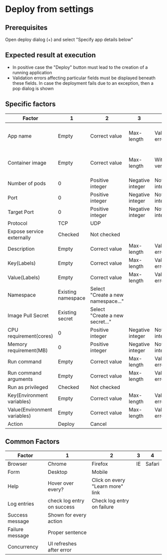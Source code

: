 # Deploy from settings

## Prerequisites
Open deploy dialog (+) and select "Specify app details below"

## Expected result at execution
* In positive case the "Deploy" button must lead to the creation of a running application
* Validation errors affecting particular fields must be displayed beneath these fields. In case the deployment  fails due to an exception, then a pop dialog is shown

## Specific factors

|Factor                      |1                 |2                                 |3               |4               |5                        |6                    |7               |Comment|
|----------------------------|------------------|----------------------------------|----------------|----------------|-------------------------|---------------------|----------------|-------|
|App name                    |Empty             |Correct value                     |Max-length      |Validation error|Same name app exists     |                     |                |       |
|Container image             |Empty             |Correct value                     |Max-length      |With version    |With hostname of registry|With port of registry|Validation error|       |
|Number of pods              |0                 |Positive integer                  |Negative integer|Not integer     |Not a number             |                     |                |       |
|Port                        |0                 |Positive integer                  |Negative integer|Not integer     |Not a number             |                     |                |       |
|Target Port                 |0                 |Positive integer                  |Negative integer|Not integer     |Not a number             |                     |                |       |
|Protocol                    |TCP               |UDP                               |                |                |                         |                     |                |       |
|Expose service externally   |Checked           |Not checked                       |                |                |                         |                     |                |       |
|Description                 |Empty             |Correct value                     |Max-length      |Validation error|                         |                     |                |       |
|Key(Labels)                 |Empty             |Correct value                     |Max-length      |Validation error|Existing key             |                     |                |       |
|Value(Labels)               |Empty             |Correct value                     |Max-length      |Validation error|                         |                     |                |       |
|Namespace                   |Existing namespace|Select "Create a new namespace..."|                |                |                         |                     |                |       |
|Image Pull Secret           |Existing secret   |Select "Create a new secret..."   |                |                |                         |                     |                |       |
|CPU requirement(cores)      |0                 |Positive integer                  |Negative integer|Not integer     |Not a number             |                     |                |       |
|Memory requirement(MB)      |0                 |Positive integer                  |Negative integer|Not integer     |Not a number             |                     |                |       |
|Run command                 |Empty             |Correct value                     |Max-length      |Validation error|                         |                     |                |       |
|Run command arguments       |Empty             |Correct value                     |Max-length      |Validation error|                         |                     |                |       |
|Run as privileged           |Checked           |Not checked                       |                |                |                         |                     |                |       |
|Key(Environment variables)  |Empty             |Correct value                     |Max-length      |Validation error|Existing key             |                     |                |       |
|Value(Environment variables)|Empty             |Correct value                     |Max-length      |Validation error|                         |                     |                |       |
|Action                      |Deploy            |Cancel                            |                |                |                         |                     |                |       |



## Common Factors

| Factor          | 1                          | 2                                | 3  | 4      |
|-----------------|----------------------------|----------------------------------|----|--------|
| Browser         | Chrome                     | Firefox                          | IE | Safari |
| Form            | Desktop                    | Mobile                           |    |        |
| Help            | Hover over every?          | Click on every "Learn more" link |    |        |
| Log entries     | check log entry on success | Check log entry on failure       |    |        |
| Success message | Shown for every action     |                                  |    |        |
| Failure message | Proper sentence            |                                  |    |        |
| Concurrency     | UI refreshes after error   |                                  |    |        |
